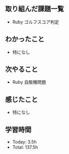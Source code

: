 ## 取り組んだ課題一覧
- Ruby ゴルフスコア判定
## わかったこと
- 特になし
## 次やること
- Ruby 自販機問題
## 感じたこと
- 特になし
## 学習時間
- Today: 3.5h
- Total: 137.5h